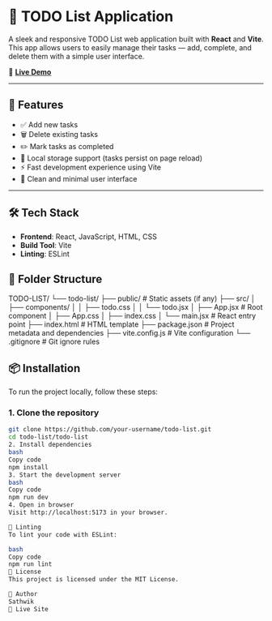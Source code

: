 # 📝 TODO List Application

A sleek and responsive TODO List web application built with **React** and **Vite**. This app allows users to easily manage their tasks — add, complete, and delete them with a simple user interface.

🔗 **[Live Demo](https://todo-list-front-end-project-utdi.vercel.app/)**

---

## 🚀 Features

- ✅ Add new tasks  
- 🗑️ Delete existing tasks  
- ✏️ Mark tasks as completed  
- 💾 Local storage support (tasks persist on page reload)  
- ⚡ Fast development experience using Vite  
- 🎨 Clean and minimal user interface  

---

## 🛠️ Tech Stack

- **Frontend**: React, JavaScript, HTML, CSS  
- **Build Tool**: Vite  
- **Linting**: ESLint  



## 📁 Folder Structure

TODO-LIST/
└── todo-list/
├── public/ # Static assets (if any)
├── src/
│ ├── components/
│ │ ├── todo.css
│ │ └── todo.jsx
│ ├── App.jsx # Root component
│ ├── App.css
│ ├── index.css
│ └── main.jsx # React entry point
├── index.html # HTML template
├── package.json # Project metadata and dependencies
├── vite.config.js # Vite configuration
└── .gitignore # Git ignore rules



## 📦 Installation

To run the project locally, follow these steps:

### 1. Clone the repository

```bash
git clone https://github.com/your-username/todo-list.git
cd todo-list/todo-list
2. Install dependencies
bash
Copy code
npm install
3. Start the development server
bash
Copy code
npm run dev
4. Open in browser
Visit http://localhost:5173 in your browser.

🧪 Linting
To lint your code with ESLint:

bash
Copy code
npm run lint
📄 License
This project is licensed under the MIT License.

👤 Author
Sathwik
🔗 Live Site
